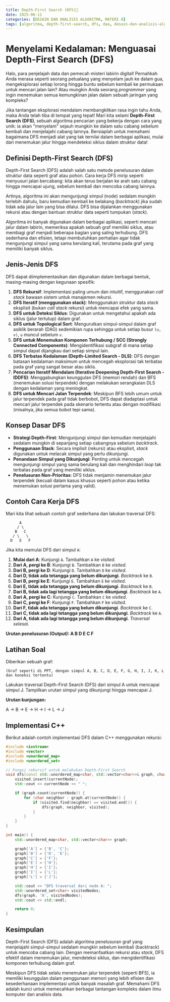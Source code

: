 ```yaml
---
title: Depth-First Search (DFS)🌊
date: 2025-06-11
categories: [DESAIN DAN ANALISIS ALGORITMA, MATERI 8]
tags: [algoritma, depth-first-search, dfs, daa, desain-dan-analisis-algoritma]     # TAG names should always be lowercase
---
```

# Menyelami Kedalaman: Menguasai Depth-First Search (DFS)

Halo, para penjelajah data dan pemecah misteri labirin digital! Pernahkah Anda merasa seperti seorang petualang yang menyelam jauh ke dalam gua, mengeksplorasi setiap lorong hingga buntu sebelum kembali ke permukaan untuk mencari jalan lain? Atau mungkin Anda seorang *programmer* yang ingin menemukan semua kemungkinan jalan dalam sebuah jaringan yang kompleks?

Jika tantangan eksplorasi mendalam membangkitkan rasa ingin tahu Anda, maka Anda telah tiba di tempat yang tepat! Mari kita selami **Depth-First Search (DFS)**, sebuah algoritma pencarian yang bekerja dengan cara yang unik: ia akan "menyelam" sejauh mungkin ke dalam satu cabang sebelum kembali dan menjelajahi cabang lainnya. Bersiaplah untuk memahami bagaimana DFS menjadi alat yang tak ternilai dalam berbagai aplikasi, mulai dari menemukan jalur hingga mendeteksi siklus dalam struktur data!

## Definisi Depth-First Search (DFS)

Depth-First Search (DFS) adalah salah satu metode penelusuran dalam struktur data seperti graf atau pohon. Cara kerja DFS mirip seperti menyusuri jalan bercabang: kita akan terus berjalan ke arah satu cabang hingga mencapai ujung, sebelum kembali dan mencoba cabang lainnya.

Artinya, algoritma ini akan mengunjungi simpul (node) sedalam mungkin terlebih dahulu, baru kemudian kembali ke belakang (*backtrack*) jika sudah tidak ada jalur lain yang bisa dilalui. DFS bisa dijalankan menggunakan rekursi atau dengan bantuan struktur data seperti tumpukan (*stack*).

Algoritma ini banyak digunakan dalam berbagai aplikasi, seperti mencari jalur dalam labirin, memeriksa apakah sebuah graf memiliki siklus, atau membagi graf menjadi beberapa bagian yang saling terhubung. DFS sederhana dan efisien, tetapi membutuhkan perhatian agar tidak mengunjungi simpul yang sama berulang kali, terutama pada graf yang memiliki banyak siklus.

## Jenis-Jenis DFS

DFS dapat diimplementasikan dan digunakan dalam berbagai bentuk, masing-masing dengan kegunaan spesifik:

1. **DFS Rekursif**: Implementasi paling umum dan intuitif, menggunakan *call stack* bawaan sistem untuk manajemen rekursi.
2. **DFS Iteratif (menggunakan stack)**: Menggunakan struktur data *stack* eksplisit (bukan *call stack* rekursi) untuk mencapai efek yang sama.
3. **DFS untuk Deteksi Siklus**: Digunakan untuk mengetahui apakah ada siklus (jalur tertutup) dalam graf.
4. **DFS untuk Topological Sort**: Mengurutkan simpul-simpul dalam graf asiklik berarah (DAG) sedemikian rupa sehingga untuk setiap busur `(u, v)`, `u` muncul sebelum `v`.
5. **DFS untuk Menemukan Komponen Terhubung / SCC (Strongly Connected Components)**: Mengidentifikasi subgraf di mana setiap simpul dapat dijangkau dari setiap simpul lain.
6. **DFS Terbatas Kedalaman (Depth-Limited Search - DLS)**: DFS dengan batasan kedalaman maksimum untuk mencegah eksplorasi tak terbatas pada graf yang sangat besar atau siklis.
7. **Pencarian Iteratif Mendalam (Iterative Deepening Depth-First Search - IDDFS)**: Menggabungkan keunggulan DFS (memori rendah) dan BFS (menemukan solusi terpendek) dengan melakukan serangkaian DLS dengan kedalaman yang meningkat.
8. **DFS untuk Mencari Jalan Terpendek**: Meskipun BFS lebih umum untuk jalur terpendek pada graf tidak berbobot, DFS dapat diadaptasi untuk mencari jalur terpendek pada skenario tertentu atau dengan modifikasi (misalnya, jika semua bobot tepi sama).

## Konsep Dasar DFS

- **Strategi Depth-First**: Mengunjungi simpul dan kemudian menjelajahi sedalam mungkin di sepanjang setiap cabangnya sebelum *backtrack*.
- **Penggunaan Stack**: Secara implisit (rekursi) atau eksplisit, *stack* digunakan untuk melacak simpul yang perlu dikunjungi.
- **Penandaan Simpul yang Dikunjungi**: Penting untuk mencegah mengunjungi simpul yang sama berulang kali dan menghindari *loop* tak terbatas pada graf yang memiliki siklus.
- **Penelusuran Non-Prioritas**: DFS tidak menjamin menemukan jalur terpendek (kecuali dalam kasus khusus seperti pohon atau ketika menemukan solusi pertama yang valid).

## Contoh Cara Kerja DFS

Mari kita lihat sebuah contoh graf sederhana dan lakukan traversal DFS:

```
      A
     / \
    B   C
   / \   \
  D   E   F
```

Jika kita memulai DFS dari simpul `A`:

1. **Mulai dari A**: Kunjungi `A`. Tambahkan `A` ke *visited*.
2. **Dari A, pergi ke B**: Kunjungi `B`. Tambahkan `B` ke *visited*.
3. **Dari B, pergi ke D**: Kunjungi `D`. Tambahkan `D` ke *visited*.
4. **Dari D, tidak ada tetangga yang belum dikunjungi**. *Backtrack* ke `B`.
5. **Dari B, pergi ke E**: Kunjungi `E`. Tambahkan `E` ke *visited*.
6. **Dari E, tidak ada tetangga yang belum dikunjungi**. *Backtrack* ke `B`.
7. **Dari B, tidak ada lagi tetangga yang belum dikunjungi**. *Backtrack* ke `A`.
8. **Dari A, pergi ke C**: Kunjungi `C`. Tambahkan `C` ke *visited*.
9. **Dari C, pergi ke F**: Kunjungi `F`. Tambahkan `F` ke *visited*.
10. **Dari F, tidak ada tetangga yang belum dikunjungi**. *Backtrack* ke `C`.
11. **Dari C, tidak ada lagi tetangga yang belum dikunjungi**. *Backtrack* ke `A`.
12. **Dari A, tidak ada lagi tetangga yang belum dikunjungi**. *Traversal selesai.*

**Urutan penelusuran (Output): A B D E C F**

## Latihan Soal

Diberikan sebuah graf:

```
(Graf seperti di PPT, dengan simpul A, B, C, D, E, F, G, H, I, J, K, L dan koneksi tertentu)
```

Lakukan traversal Depth-First Search (DFS) dari simpul A untuk mencapai simpul J. Tampilkan urutan simpul yang dikunjungi hingga mencapai J.

**Urutan kunjungan:**

A $\rightarrow$ B $\rightarrow$ E $\rightarrow$ H $\rightarrow$ I $\rightarrow$ L $\rightarrow$ J

## Implementasi C++

Berikut adalah contoh implementasi DFS dalam C++ menggunakan rekursi:

```cpp
#include <iostream>
#include <vector>
#include <unordered_map>
#include <unordered_set>

// Fungsi rekursif untuk melakukan Depth-First Search
void dfs(const std::unordered_map<char, std::vector<char>>& graph, char currentNode, std::unordered_set<char>& visited) {
    visited.insert(currentNode);
    std::cout << currentNode << " ";

    if (graph.count(currentNode)) {
        for (char neighbor : graph.at(currentNode)) {
            if (visited.find(neighbor) == visited.end()) {
                dfs(graph, neighbor, visited);
            }
        }
    }
}

int main() {
    std::unordered_map<char, std::vector<char>> graph;

    graph['A'] = {'B', 'C'};
    graph['B'] = {'D', 'E'};
    graph['C'] = {'F'};
    graph['E'] = {'H'};
    graph['H'] = {'I'};
    graph['I'] = {'L'};
    graph['L'] = {'J'};

    std::cout << "DFS traversal dari node A: ";
    std::unordered_set<char> visitedNodes;
    dfs(graph, 'A', visitedNodes);
    std::cout << std::endl;

    return 0;
}
```

## Kesimpulan

Depth-First Search (DFS) adalah algoritma penelusuran graf yang menjelajahi simpul-simpul sedalam mungkin sebelum kembali (backtrack) untuk mencoba cabang lain. Dengan memanfaatkan rekursi atau *stack*, DFS efektif dalam menemukan jalur, mendeteksi siklus, dan mengidentifikasi komponen terhubung dalam graf.

Meskipun DFS tidak selalu menemukan jalur terpendek (seperti BFS), ia memiliki keunggulan dalam penggunaan memori yang lebih efisien dan kesederhanaan implementasi untuk banyak masalah graf. Memahami DFS adalah kunci untuk memecahkan berbagai tantangan kompleks dalam ilmu komputer dan analisis data.

